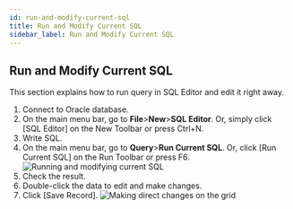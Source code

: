 ```yaml
---
id: run-and-modify-current-sql
title: Run and Modify Current SQL
sidebar_label: Run and Modify Current SQL
---
```


## Run and Modify Current SQL

This section explains how to run query in SQL Editor and edit it right away.

1. Connect to Oracle database.
2. On the main menu bar, go to **File**>**New**>**SQL Editor**. Or, simply click [SQL Editor] on the New Toolbar or press Ctrl+N.
3. Write SQL.
4. On the main menu bar, go to **Query**>**Run Current SQL**. Or, click [Run Current SQL] on the Run Toolbar or press F6.
![Running and modifying current SQL](https://s3.ap-northeast-2.amazonaws.com/sqlgate-manual-content/F0986FECD22856514AB7F967F340FC33.jpg)
5. Check the result.
6. Double-click the data to edit and make changes.
7. Click [Save Record].
![Making direct changes on the grid](https://s3.ap-northeast-2.amazonaws.com/sqlgate-manual-content/D4042EFC8EC9934B33DEBF26C1490D53.jpg)